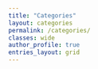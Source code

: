 ```yaml
---
title: "Categories"
layout: categories
permalink: /categories/
classes: wide
author_profile: true
entries_layout: grid
---
```

